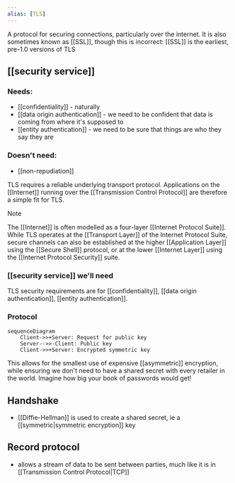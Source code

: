 ```yaml
---
alias: [TLS]
---
```

A protocol for securing connections, particularly over the internet. It is also sometimes known as [[SSL]], though this is incorrect: [[SSL]] is the earliest, pre-1.0 versions of TLS

## [[security service]]
### Needs:
- [[confidentiality]] - naturally
- [[data origin authentication]] - we need to be confident that data is coming from where it's supposed to
- [[entity authentication]] - we need to be sure that things are who they say they are
### Doesn't need:
- [[non-repudiation]]

TLS requires a reliable underlying transport protocol. Applications on the [[Internet]] running over the [[Transmission Control Protocol]] are therefore a simple fit for TLS. 

>[!note]
>The [[Internet]] is often modelled as a four-layer [[Internet Protocol Suite]]. While TLS operates at the [[Transport Layer]] of the Internet Protocol Suite, secure channels can also be established at the higher [[Application Layer]] using the [[Secure Shell]] protocol, or at the lower [[Internet Layer]] using the [[Internet Protocol Security]] suite.

### [[security service]] we'll need
TLS security requirements are for [[confidentiality]], [[data origin authentication]], [[entity authentication]]. 

### Protocol
```mermaid
sequenceDiagram
	Client->>+Server: Request for public key 
	Server-->>-Client: Public key
	Client->>+Server: Encrypted symmetric key 
```
This allows for the smallest use of expensive [[asymmetric]] encryption, while ensuring we don't need to have a shared secret with every retailer in the world. Imagine how big your book of passwords would get!

## Handshake
- [[Diffie-Hellman]] is used to create a shared secret, ie a [[symmetric|symmetric encryption]] key

## Record protocol
- allows a stream of data to be sent between parties, much like it is in [[Transmission Control Protocol|TCP]]
